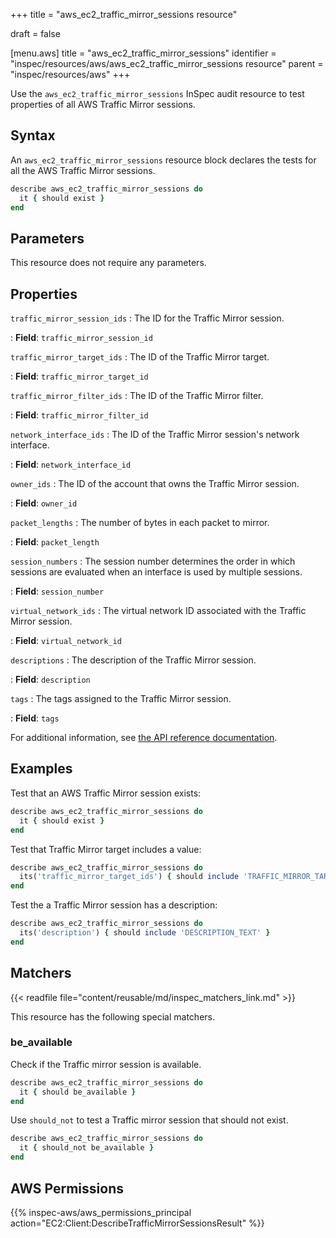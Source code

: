 +++
title = "aws_ec2_traffic_mirror_sessions resource"

draft = false


[menu.aws]
title = "aws_ec2_traffic_mirror_sessions"
identifier = "inspec/resources/aws/aws_ec2_traffic_mirror_sessions resource"
parent = "inspec/resources/aws"
+++

Use the `aws_ec2_traffic_mirror_sessions` InSpec audit resource to test properties of all AWS Traffic Mirror sessions.

## Syntax

An `aws_ec2_traffic_mirror_sessions` resource block declares the tests for all the  AWS Traffic Mirror sessions.

```ruby
describe aws_ec2_traffic_mirror_sessions do
  it { should exist }
end
```

## Parameters

This resource does not require any parameters.

## Properties

`traffic_mirror_session_ids`
: The ID for the Traffic Mirror session.

: **Field**: `traffic_mirror_session_id`

`traffic_mirror_target_ids`
: The ID of the Traffic Mirror target.

: **Field**: `traffic_mirror_target_id`

`traffic_mirror_filter_ids`
: The ID of the Traffic Mirror filter.

: **Field**: `traffic_mirror_filter_id`

`network_interface_ids`
: The ID of the Traffic Mirror session's network interface.

: **Field**: `network_interface_id`

`owner_ids`
: The ID of the account that owns the Traffic Mirror session.

: **Field**: `owner_id`

`packet_lengths`
: The number of bytes in each packet to mirror.

: **Field**: `packet_length`

`session_numbers`
: The session number determines the order in which sessions are evaluated when an interface is used by multiple sessions.

: **Field**: `session_number`

`virtual_network_ids`
: The virtual network ID associated with the Traffic Mirror session.

: **Field**: `virtual_network_id`

`descriptions`
: The description of the Traffic Mirror session.

: **Field**: `description`

`tags`
: The tags assigned to the Traffic Mirror session.

: **Field**: `tags`

For additional information, see [the API reference documentation](https://docs.aws.amazon.com/AWSEC2/latest/APIReference/API_TrafficMirrorSession.html).

## Examples

Test that an AWS Traffic Mirror session exists:

```ruby
describe aws_ec2_traffic_mirror_sessions do
  it { should exist }
end
```

Test that Traffic Mirror target includes a value:

```ruby
describe aws_ec2_traffic_mirror_sessions do
  its('traffic_mirror_target_ids') { should include 'TRAFFIC_MIRROR_TARGET_ID' }
end
```

Test the a Traffic Mirror session has a description:

```ruby
describe aws_ec2_traffic_mirror_sessions do
  its('description') { should include 'DESCRIPTION_TEXT' }
end
```

## Matchers

{{< readfile file="content/reusable/md/inspec_matchers_link.md" >}}

This resource has the following special matchers.

### be_available

Check if the Traffic mirror session is available.

```ruby
describe aws_ec2_traffic_mirror_sessions do
  it { should be_available }
end
```

Use `should_not` to test a Traffic mirror session that should not exist.

```ruby
describe aws_ec2_traffic_mirror_sessions do
  it { should_not be_available }
end
```

## AWS Permissions

{{% inspec-aws/aws_permissions_principal action="EC2:Client:DescribeTrafficMirrorSessionsResult" %}}
